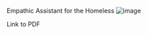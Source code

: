 Empathic Assistant for the Homeless ![image](https://github.com/villepuntanen/databrickshackathon/assets/108406145/f582e3db-28a0-40b2-af8e-7c2a20733ddc)


Link to PDF
